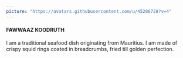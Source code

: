 ```yaml
---
picture: "https://avatars.githubusercontent.com/u/45286728?v=4"
---
```


#### FAWWAAZ KOODRUTH

I am a traditional seafood dish originating from Mauritius. I am made of crispy squid rings coated in breadcrumbs, fried till golden perfection.
